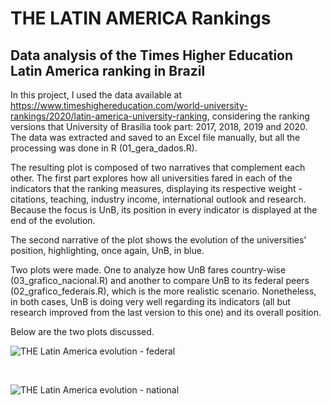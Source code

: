 # THE LATIN AMERICA Rankings

## Data analysis of the Times Higher Education Latin America ranking in Brazil

In this project, I used the data available at https://www.timeshighereducation.com/world-university-rankings/2020/latin-america-university-ranking, considering the ranking versions that University of Brasília took part: 2017, 2018, 2019 and 2020. The data was extracted and saved to an Excel file manually, but all the processing was done in R (01_gera_dados.R).

The resulting plot is composed of two narratives that complement each other. The first part explores how all universities fared in each of the indicators that the ranking measures, displaying its respective weight - citations, teaching, industry income, international outlook and research. Because the focus is UnB, its position in every indicator is displayed at the end of the evolution.

The second narrative of the plot shows the evolution of the universities' position, highlighting, once again, UnB, in blue.

Two plots were made. One to analyze how UnB fares country-wise (03_grafico_nacional.R) and another to compare UnB to its federal peers (02_grafico_federais.R), which is the more realistic scenario. Nonetheless, in both cases, UnB is doing very well regarding its indicators (all but research improved from the last version to this one) and its overall position.

Below are the two plots discussed.

![THE Latin America evolution - federal](the-latam-federal-conjunto-1.png)

<br>

![THE Latin America evolution - national](the-latam-br-conjunto-1.png)
